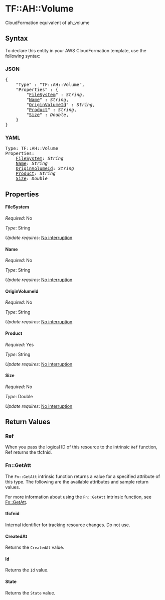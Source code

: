 # TF::AH::Volume

CloudFormation equivalent of ah_volume

## Syntax

To declare this entity in your AWS CloudFormation template, use the following syntax:

### JSON

<pre>
{
    "Type" : "TF::AH::Volume",
    "Properties" : {
        "<a href="#filesystem" title="FileSystem">FileSystem</a>" : <i>String</i>,
        "<a href="#name" title="Name">Name</a>" : <i>String</i>,
        "<a href="#originvolumeid" title="OriginVolumeId">OriginVolumeId</a>" : <i>String</i>,
        "<a href="#product" title="Product">Product</a>" : <i>String</i>,
        "<a href="#size" title="Size">Size</a>" : <i>Double</i>,
    }
}
</pre>

### YAML

<pre>
Type: TF::AH::Volume
Properties:
    <a href="#filesystem" title="FileSystem">FileSystem</a>: <i>String</i>
    <a href="#name" title="Name">Name</a>: <i>String</i>
    <a href="#originvolumeid" title="OriginVolumeId">OriginVolumeId</a>: <i>String</i>
    <a href="#product" title="Product">Product</a>: <i>String</i>
    <a href="#size" title="Size">Size</a>: <i>Double</i>
</pre>

## Properties

#### FileSystem

_Required_: No

_Type_: String

_Update requires_: [No interruption](https://docs.aws.amazon.com/AWSCloudFormation/latest/UserGuide/using-cfn-updating-stacks-update-behaviors.html#update-no-interrupt)

#### Name

_Required_: No

_Type_: String

_Update requires_: [No interruption](https://docs.aws.amazon.com/AWSCloudFormation/latest/UserGuide/using-cfn-updating-stacks-update-behaviors.html#update-no-interrupt)

#### OriginVolumeId

_Required_: No

_Type_: String

_Update requires_: [No interruption](https://docs.aws.amazon.com/AWSCloudFormation/latest/UserGuide/using-cfn-updating-stacks-update-behaviors.html#update-no-interrupt)

#### Product

_Required_: Yes

_Type_: String

_Update requires_: [No interruption](https://docs.aws.amazon.com/AWSCloudFormation/latest/UserGuide/using-cfn-updating-stacks-update-behaviors.html#update-no-interrupt)

#### Size

_Required_: No

_Type_: Double

_Update requires_: [No interruption](https://docs.aws.amazon.com/AWSCloudFormation/latest/UserGuide/using-cfn-updating-stacks-update-behaviors.html#update-no-interrupt)

## Return Values

### Ref

When you pass the logical ID of this resource to the intrinsic `Ref` function, Ref returns the tfcfnid.

### Fn::GetAtt

The `Fn::GetAtt` intrinsic function returns a value for a specified attribute of this type. The following are the available attributes and sample return values.

For more information about using the `Fn::GetAtt` intrinsic function, see [Fn::GetAtt](https://docs.aws.amazon.com/AWSCloudFormation/latest/UserGuide/intrinsic-function-reference-getatt.html).

#### tfcfnid

Internal identifier for tracking resource changes. Do not use.

#### CreatedAt

Returns the <code>CreatedAt</code> value.

#### Id

Returns the <code>Id</code> value.

#### State

Returns the <code>State</code> value.

